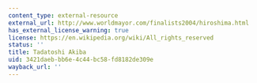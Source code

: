 ```yaml
---
content_type: external-resource
external_url: http://www.worldmayor.com/finalists2004/hiroshima.html
has_external_license_warning: true
license: https://en.wikipedia.org/wiki/All_rights_reserved
status: ''
title: Tadatoshi Akiba
uid: 3421daeb-bb6e-4c44-bc58-fd8182de309e
wayback_url: ''
---
```

